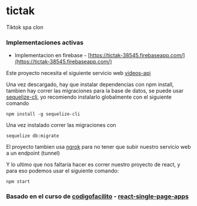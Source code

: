 # tictak

Tiktok spa clon

### Implementaciones activas

- Implementacion en firebase - [https://tictak-38545.firebaseapp.com/](https://tictak-38545.firebaseapp.com/)

Este proyecto necesita el siguiente servicio web [videos-api](https://github.com/codigofacilito/videos-api)

Una vez descargado, hay que instalar dependencias con npm install, tambien hay correr las migraciones para la base de datos, se puede usar [sequelize-cli](https://www.npmjs.com/package/sequelize-cli), yo recomiendo instalarlo globalmente con el siguiente comando

<pre><code>npm install -g sequelize-cli</code></pre>

Una vez instalado correr las migraciones con

<pre><code>sequelize db:migrate</code></pre>

El proyecto tambien usa [ngrok](https://ngrok.com/) para no tener que subir nuestro servicio web a un endpoint (tunnel)

Y lo ultimo que nos faltaria hacer es correr nuestro proyecto de react, y para eso podemos usar el siguiente comando:

<pre><code>npm start</code></pre>

### Basado en el curso de [codigofacilito](https://github.com/codigofacilito) - [react-single-page-apps](https://codigofacilito.com/cursos/react-single-page-apps)
